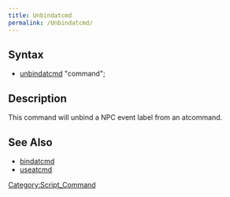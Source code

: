 ```yaml
---
title: Unbindatcmd
permalink: /Unbindatcmd/
---
```


Syntax
------

-   [unbindatcmd](/unbindatcmd "wikilink") "command";

Description
-----------

This command will unbind a NPC event label from an atcommand.

See Also
--------

-   [bindatcmd](/bindatcmd "wikilink")
-   [useatcmd](/useatcmd "wikilink")

[Category:Script_Command](/Category:Script_Command "wikilink")